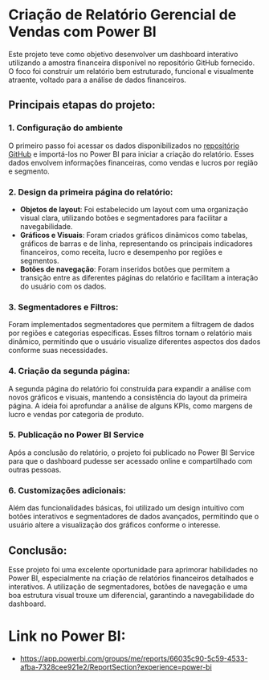 # Criação de Relatório Gerencial de Vendas com Power BI

Este projeto teve como objetivo desenvolver um dashboard interativo utilizando a amostra financeira disponível no repositório GitHub fornecido. O foco foi construir um relatório bem estruturado, funcional e visualmente atraente, voltado para a análise de dados financeiros.

## Principais etapas do projeto:

### 1. Configuração do ambiente
O primeiro passo foi acessar os dados disponibilizados no [repositório GitHub](https://github.com/julianazanelatto/power_bi_analyst) e importá-los no Power BI para iniciar a criação do relatório. Esses dados envolvem informações financeiras, como vendas e lucros por região e segmento.

### 2. Design da primeira página do relatório:
- **Objetos de layout**: Foi estabelecido um layout com uma organização visual clara, utilizando botões e segmentadores para facilitar a navegabilidade.
- **Gráficos e Visuais**: Foram criados gráficos dinâmicos como tabelas, gráficos de barras e de linha, representando os principais indicadores financeiros, como receita, lucro e desempenho por regiões e segmentos.
- **Botões de navegação**: Foram inseridos botões que permitem a transição entre as diferentes páginas do relatório e facilitam a interação do usuário com os dados.

### 3. Segmentadores e Filtros:
Foram implementados segmentadores que permitem a filtragem de dados por regiões e categorias específicas. Esses filtros tornam o relatório mais dinâmico, permitindo que o usuário visualize diferentes aspectos dos dados conforme suas necessidades.

### 4. Criação da segunda página:
A segunda página do relatório foi construída para expandir a análise com novos gráficos e visuais, mantendo a consistência do layout da primeira página. A ideia foi aprofundar a análise de alguns KPIs, como margens de lucro e vendas por categoria de produto.

### 5. Publicação no Power BI Service
Após a conclusão do relatório, o projeto foi publicado no Power BI Service para que o dashboard pudesse ser acessado online e compartilhado com outras pessoas.

### 6. Customizações adicionais:
Além das funcionalidades básicas, foi utilizado um design intuitivo com botões interativos e segmentadores de dados avançados, permitindo que o usuário altere a visualização dos gráficos conforme o interesse.

## Conclusão:
Esse projeto foi uma excelente oportunidade para aprimorar habilidades no Power BI, especialmente na criação de relatórios financeiros detalhados e interativos. A utilização de segmentadores, botões de navegação e uma boa estrutura visual trouxe um diferencial, garantindo a navegabilidade do dashboard.

# Link no Power BI:
- https://app.powerbi.com/groups/me/reports/66035c90-5c59-4533-afba-7328cee921e2/ReportSection?experience=power-bi
